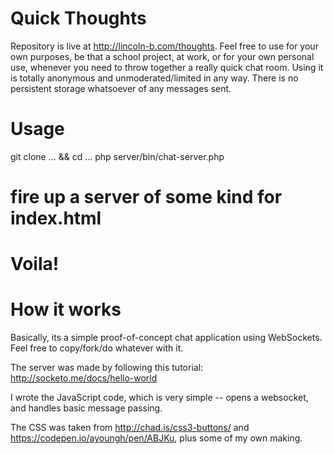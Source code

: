 Quick Thoughts
==============

Repository is live at http://lincoln-b.com/thoughts. Feel free to use for your own purposes, be that a school project, at work, or for your own personal use, whenever you need to throw together a really quick chat room. Using it is totally anonymous and unmoderated/limited in any way. There is no persistent storage whatsoever of any messages sent.

Usage
=====

git clone ... && cd ...
php server/bin/chat-server.php
# fire up a server of some kind for index.html
# Voila!

How it works
============

Basically, its a simple proof-of-concept chat application using WebSockets. Feel free to copy/fork/do whatever with it.

The server was made by following this tutorial: http://socketo.me/docs/hello-world

I wrote the JavaScript code, which is very simple -- opens a websocket, and handles basic message passing.

The CSS was taken from http://chad.is/css3-buttons/ and https://codepen.io/ayoungh/pen/ABJKu, plus some of my own making.
